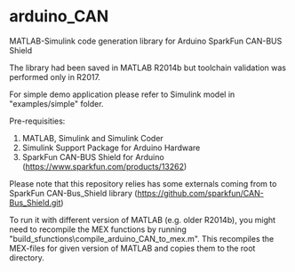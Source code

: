 # arduino_CAN
MATLAB-Simulink code generation library for Arduino SparkFun CAN-BUS Shield

The library had been saved in MATLAB R2014b but toolchain validation was performed only in R2017.

For simple demo application please refer to Simulink model in "examples/simple" folder.

Pre-requisities:
  1. MATLAB, Simulink and Simulink Coder
  2. Simulink Support Package for Arduino Hardware
  2. SparkFun CAN-BUS Shield for Arduino (https://www.sparkfun.com/products/13262)
  
Please note that this repository relies has some externals coming from to SparkFun CAN-Bus_Shield library (https://github.com/sparkfun/CAN-Bus_Shield.git)

To run it with different version of MATLAB (e.g. older R2014b), you might need to recompile the MEX functions by running "build_sfunctions\compile_arduino_CAN_to_mex.m". This recompiles the MEX-files for given version of MATLAB and copies them to the root directory.
